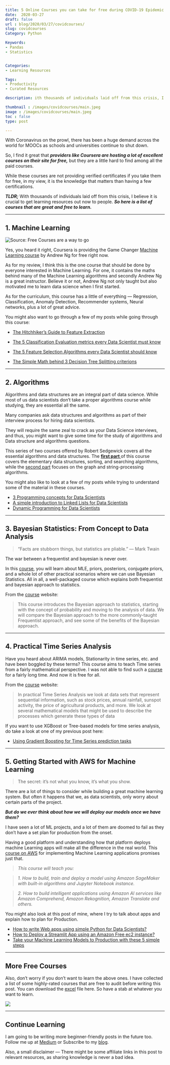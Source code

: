 ```yaml
---
title: 5 Online Courses you can take for free during COVID-19 Epidemic
date:  2020-03-27
draft: false
url : blog/2020/03/27/covidcourses/
slug: covidcourses
Category: Python

Keywords:
- Pandas
- Statistics


Categories:
- Learning Resources

Tags:
- Productivity
- Curated Resources

description: ith thousands of individuals laid off from this crisis, I believe it is crucial to get learning resources out now to people. So here is a list of courses that are great and free to learn

thumbnail : /images/covidcourses/main.jpeg
image : /images/covidcourses/main.jpeg
toc : false
type: post

---
```



With Coronavirus on the prowl, there has been a huge demand across the world for MOOCs as schools and universities continue to shut down.

So, I find it great that ***providers like Coursera are hosting a lot of excellent courses on their site for free,*** but they are a little hard to find among all the paid courses.

While these courses are not providing verified certificates if you take them for free, in my view, it is the knowledge that matters than having a few certifications.

***TLDR;*** With thousands of individuals laid off from this crisis, I believe it is crucial to get learning resources out now to people. ***So here is a list of courses that are great and free to learn.***

---

## 1. Machine Learning

![[Source](https://coursera.pxf.io/NKERRq): Free Courses are a way to go](/images/covidcourses/0.png)

Yes, you heard it right, Coursera is providing the Game Changer [Machine Learning course](https://coursera.pxf.io/NKERRq) by Andrew Ng for free right now.

As for my review, I think this is the one course that should be done by everyone interested in Machine Learning. For one, it contains the maths behind many of the Machine Learning algorithms and secondly Andrew Ng is a great instructor. Believe it or not, Andrew Ng not only taught but also motivated me to learn data science when I first started.

As for the curriculum, this course has a little of everything — Regression, Classification, Anomaly Detection, Recommender systems, Neural networks, plus a lot of great advice.

You might also want to go through a few of my posts while going through this course:

- [The Hitchhiker’s Guide to Feature Extraction](https://towardsdatascience.com/the-hitchhikers-guide-to-feature-extraction-b4c157e96631)

- [The 5 Classification Evaluation metrics every Data Scientist must know](https://towardsdatascience.com/the-5-classification-evaluation-metrics-you-must-know-aa97784ff226)

- [The 5 Feature Selection Algorithms every Data Scientist should know](https://towardsdatascience.com/the-5-feature-selection-algorithms-every-data-scientist-need-to-know-3a6b566efd2)

- [The Simple Math behind 3 Decision Tree Splitting criterions](https://towardsdatascience.com/the-simple-math-behind-3-decision-tree-splitting-criterions-85d4de2a75fe)

---

## 2. Algorithms

Algorithms and data structures are an integral part of data science. While most of us data scientists don’t take a proper algorithms course while studying, they are essential all the same.

Many companies ask data structures and algorithms as part of their interview process for hiring data scientists.

They will require the same zeal to crack as your Data Science interviews, and thus, you might want to give some time for the study of algorithms and Data structure and algorithms questions.

This series of two courses offered by Robert Sedgewick covers all the essential algorithms and data structures. The [**first part** ](https://coursera.pxf.io/9WjrP4) of this course covers the elementary data structures, sorting, and searching algorithms, while the [second part](https://coursera.pxf.io/rnqB3j) focuses on the graph and string-processing algorithms.

You might also like to look at a few of my posts while trying to understand some of the material in these courses.

- [3 Programming concepts for Data Scientists](https://towardsdatascience.com/three-programming-concepts-for-data-scientists-c264fc3b1de8)
- [A simple introduction to Linked Lists for Data Scientists](https://towardsdatascience.com/a-simple-introduction-of-linked-lists-for-data-scientists-a71f0eb31d87)
- [Dynamic Programming for Data Scientists](https://towardsdatascience.com/dynamic-programming-for-data-scientists-bb7154b4298b)

---

## 3. Bayesian Statistics: From Concept to Data Analysis

>  “Facts are stubborn things, but statistics are pliable.”
>  ― Mark Twain

The war between a frequentist and bayesian is never over.

In this [course](https://coursera.pxf.io/x9jRay), you will learn about MLE, priors, posteriors, conjugate priors, and a whole lot of other practical scenarios where we can use Bayesian Statistics. All in all, a well-packaged course which explains both frequentist and bayesian approach to statistics.

From the [course](https://coursera.pxf.io/x9jRay) website:

> This course introduces the Bayesian approach to statistics, starting with the concept of probability and moving to the analysis of data. We will compare the Bayesian approach to the more commonly-taught Frequentist approach, and see some of the benefits of the Bayesian approach.

---

## 4. Practical Time Series Analysis

Have you heard about ARIMA models, Stationarity in time series, etc. and have been boggled by these terms? This course aims to teach Time series from a fairly mathematical perspective. I was not able to find such a [course](https://coursera.pxf.io/jWGB0Z) for a fairly long time. And now it is free for all.

From the [course](https://coursera.pxf.io/jWGB0Z) website:

> In practical Time Series Analysis we look at data sets that represent sequential information, such as stock prices, annual rainfall, sunspot activity, the price of agricultural products, and more. We look at several mathematical models that might be used to describe the processes which generate these types of data

If you want to use XGBoost or Tree-based models for time series analysis, do take a look at one of my previous post here:

- [Using Gradient Boosting for Time Series prediction tasks](https://towardsdatascience.com/using-gradient-boosting-for-time-series-prediction-tasks-600fac66a5fc)

---

## 5. Getting Started with AWS for Machine Learning

> The secret: it’s not what you know, it’s what you show.

There are a lot of things to consider while building a great machine learning system. But often it happens that we, as data scientists, only worry about certain parts of the project.

***But do we ever think about how we will deploy our models once we have them?***

I have seen a lot of ML projects, and a lot of them are doomed to fail as they don’t have a set plan for production from the onset.

Having a good platform and understanding how that platform deploys machine Learning apps will make all the difference in the real world. This [course on AWS](https://imp.i384100.net/9LLAQW) for implementing Machine Learning applications promises just that.

> *This course will teach you:*

> *1. How to build, train and deploy a model using Amazon SageMaker with built-in algorithms and Jupyter Notebook instance.*

> *2. How to build intelligent applications using Amazon AI services like Amazon Comprehend, Amazon Rekognition, Amazon Translate and others.*

You might also look at this post of mine, where I try to talk about apps and explain how to plan for Production.

- [How to write Web apps using simple Python for Data Scientists?](https://towardsdatascience.com/how-to-write-web-apps-using-simple-python-for-data-scientists-a227a1a01582)
- [How to Deploy a Streamlit App using an Amazon Free ec2 instance?](https://towardsdatascience.com/how-to-deploy-a-streamlit-app-using-an-amazon-free-ec2-instance-416a41f69dc3)
- [Take your Machine Learning Models to Production with these 5 simple steps](https://towardsdatascience.com/take-your-machine-learning-models-to-production-with-these-5-simple-steps-35aa55e3a43c)

---

## More Free Courses

Also, don’t worry if you don’t want to learn the above ones. I have collected a list of some highly-rated courses that are free to audit before writing this post. You can download the [excel](https://github.com/MLWhiz/data_science_blogs/blob/master/resources/CS_DS_Free_and_FreeToAudit.xlsx) file here. So have a stab at whatever you want to learn.

![](/images/covidcourses/1.png)

---

## Continue Learning

I am going to be writing more beginner-friendly posts in the future too. Follow me up at [Medium](https://mlwhiz.medium.com/) or Subscribe to my [blog](mlwhiz.com).

Also, a small disclaimer — There might be some affiliate links in this post to relevant resources, as sharing knowledge is never a bad idea.
